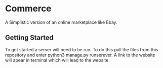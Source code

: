 # Commerce

A Simplistic version of an online marketplace like Ebay.


## Getting Started

To get started a server will need to be run. To do this pull the files from this repository and enter python3 manage.py runserever.
A link to the website will apear in terminal which will lead to the website.
